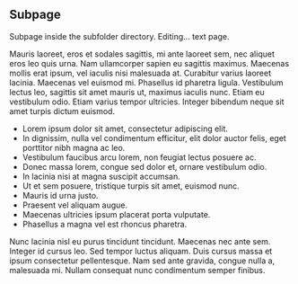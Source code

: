 ## Subpage

Subpage inside the subfolder directory.
Editing... text page.

Mauris laoreet, eros et sodales sagittis, mi ante laoreet sem, nec aliquet eros leo quis urna. Nam ullamcorper sapien eu sagittis maximus. Maecenas mollis erat ipsum, vel iaculis nisi malesuada at. Curabitur varius laoreet lacinia. Maecenas vel euismod mi. Phasellus id pharetra ligula. Vestibulum lectus leo, sagittis sit amet mauris ut, maximus iaculis nunc. Etiam eu vestibulum odio. Etiam varius tempor ultricies. Integer bibendum neque sit amet turpis dictum euismod.

- Lorem ipsum dolor sit amet, consectetur adipiscing elit.
- In dignissim, nulla vel condimentum efficitur, elit dolor auctor felis, eget porttitor nibh magna ac leo.
- Vestibulum faucibus arcu lorem, non feugiat lectus posuere ac.
- Donec massa lorem, congue sed dolor et, ornare vestibulum odio.
- In lacinia nisi at magna suscipit accumsan.
- Ut et sem posuere, tristique turpis sit amet, euismod nunc.
- Mauris id urna justo.
- Praesent vel aliquam augue.
- Maecenas ultricies ipsum placerat porta vulputate.
- Phasellus a magna vel est rhoncus pharetra.

Nunc lacinia nisl eu purus tincidunt tincidunt. Maecenas nec ante sem. Integer id cursus leo. Sed tempor luctus aliquam. Duis cursus massa et ipsum consectetur pellentesque. Nam sed ante gravida, congue nulla a, malesuada mi. Nullam consequat nunc condimentum semper finibus.
